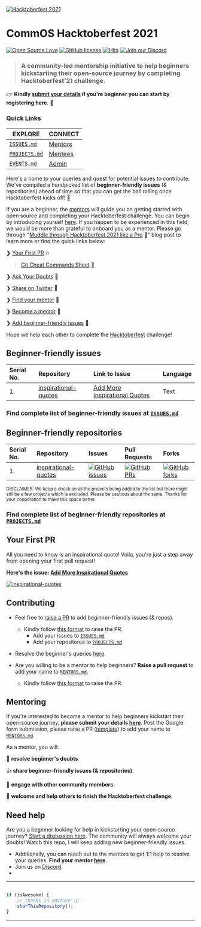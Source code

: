 
[![Hacktoberfest 2021](https://hacktoberfest.digitalocean.com/_nuxt/img/logo-hacktoberfest-full.f42e3b1.svg)](https://vinitshahdeo.dev/hacktoberfest-2021)
# CommOS Hacktoberfest 2021

[![Open Source Love](https://badges.frapsoft.com/os/v2/open-source.svg?v=103)](https://github.com/subinsk) [![GitHub license](https://img.shields.io/github/license/Matrix-io9/CommOS-Hacktoberfest21?logo=GITHUB&style=flat)](https://github.com/Matrix-io9/CommOS-Hacktoberfest21/blob/main/LICENSE) [![Hits](https://hits.seeyoufarm.com/api/count/incr/badge.svg?url=https%3A%2F%2Fgithub.com%2FMatrix-io9%2FCommOS-Hacktoberfest21&count_bg=%23DD8524&title_bg=%23555555&icon=github.svg&icon_color=%23E7E7E7&title=visitors&edge_flat=false)](https://matrix-io9.github.io/CommOS-Hacktoberfest21/)  [![Join our Discord](https://img.shields.io/badge/Join-Discord-8CA1A5?logo=discord&logoColor=white)](https://discord.gg/7AEyUhkn)

> ### A community-led mentorship initiative to help beginners kickstarting their open-source journey by completing Hacktoberfest'21 challenge.

👉 **Kindly [submit your details](https://forms.gle/hRVLmWtnrYEoimgEA) if you're beginner you can start by registering here**. 🌈

### Quick Links

| EXPLORE  | CONNECT |
|---|---|
| [`ISSUES.md`](./explore/ISSUES.md)  | [Mentors](./MENTORS.md)  |
| [`PROJECTS.md`](./explore/PROJECTS.md)  | [Mentees](./contributors/MENTEES.md)  |
| [`EVENTS.md`](./explore/EVENTS.md) | [Admin](https://www.matrixio.tech/team)  |

Here's a home to your queries and quest for potential issues to contribute. We've compiled a handpicked list of **beginner-friendly issues** (& repositories) ahead of time so that you can get the ball rolling once Hacktoberfest kicks off! 🚀 

If you are a beginner, the [mentors](./MENTORS.md) will guide you on getting started with open source and completing your Hacktoberfest challenge. You can begin by introducing yourself [here](https://github.com/Matrix-io9/CommOS-Hacktoberfest21/discussions/1). If you happen to be experienced in this field, we would be more than grateful to onboard you as a mentor. Please go through "[Muddle through Hacktoberfest 2021 like a Pro](https://vinitshahdeo.dev/hacktoberfest-2021) 🎉" blog post to learn more or find the quick links below:

❯ [Your First PR](#your-first-pr) 🔥

> [Git Cheat Commands Sheet](https://subinsk.hashnode.dev/git-commands-cheat-sheet) 📜

❯ [Ask Your Doubts](https://github.com/Matrix-io9/CommOS-Hacktoberfest21/discussions/1) 💬

❯ [Share on Twitter](https://twitter.com/intent/tweet?url=https%3A%2F%2Fgithub.com%2FMatrix-io9%2FCommOS-Hacktoberfest21&via=SubinSK6&text=Go%20make%20your%20first%20Pull%20Request%20and%20dive%20into%20Open%20Source%20Journey%20with%20us!&hashtags=Hacktoberfest%2Copensource%2Chacktoberfest2021%2CyourfirstPR) 📣

❯ [Find your mentor](./MENTORS.md) 🤝

❯ [Become a mentor](#mentoring) 🙌

❯ [Add beginner-friendly issues](#contributing) 🙏

Hope we help each other to complete the [Hacktoberfest](https://hacktoberfest.digitalocean.com/) challenge!

## Beginner-friendly issues

| Serial No. | Repository| Link to Issue  | Language |
|:--|:--|:--|:--|
| 1. | [inspirational-quotes](https://github.com/Matrix-io9/inspirational-quotes) | [Add More Inspirational Quotes](https://github.com/Matrix-io9/inspirational-quotes/issues/1)  | Text |

### Find complete list of beginner-friendly issues at [`ISSUES.md`](https://github.com/Matrix-io9/CommOSHacktoberfest21/blob/main/ISSUES.md)

## Beginner-friendly repositories

| Serial No. | Repository  | Issues  | Pull Requests  | Forks |
|:--|:--|:--|:--|:--|
| 1. | [inspirational-quotes](https://github.com/Matrix-io9/inspirational-quotes)  | [![GitHub issues](https://img.shields.io/github/issues/Matrix-io9/inspirational-quotes?color=red&logo=github&style=flat-square)](https://github.com/Matrix-io9/CommOS-Hacktoberfest21/issues) | [![GitHub PRs](https://img.shields.io/github/issues-pr/Matrix-io9/inspirational-quotes?style=social&logo=github)](https://github.com/Matrix-io9/inspirational-quotes/pulls)  | [![GitHub forks](https://img.shields.io/github/forks/Matrix-io9/inspirational-quotes?style=flat-square&logo=git)](https://github.com/Matrix-io9/inspirational-quotes/network) |

<sup>DISCLAIMER: We keep a check on all the projects being added to the list but there might still be a few projects which is excluded. Please be cautious about the same. Thanks for your cooperation to make this space better.</sup>

### Find complete list of beginner-friendly repositories at [`PROJECTS.md`](https://github.com/Matrix-io9/CommOS-Hacktoberfest21/blob/main/ISSUES.md)

## Your First PR

All you need to know is an inspirational quote! Voila, you're just a step away from opening your first pull request!

**Here's the issue: [Add More Inspirational Quotes](https://github.com/Matrix-io9/inspirational-quotes/issues/1)**

[![inspirational-quotes](https://github-readme-stats.vercel.app/api/pin/?username=Matrix-io9&repo=inspirational-quotes)](https://github.com/Matrix-io9/inspirational-quotes)

## Contributing

- Feel free to [raise a PR](https://github.com/Matrix-io9/CommOS-Hacktoberfest21/pulls) to add beginner-friendly issues (& repos).
    - Kindly follow [this format](https://github.com/Matrix-io9/CommOS-Hacktoberfest21/blob/main/ADD_NEW_ISSUE.md) to raise the PR.
        - Add your issues to [`ISSUES.md`](./ISSUES.md)
        - Add your repositores to [`PROJECTS.md`](./PROJECTS.md)

- Resolve the beginner's queries [here](https://github.com/Matrix-io9/CommOS-Hacktoberfest21/discussions/1).

- Are you willing to be a mentor to help beginners? **Raise a pull request** to add your name to [`MENTORS.md`](./MENTORS.md).
    - Kindly follow [this format](https://github.com/Matrix-io9/CommOS-Hacktoberfest21/blob/main/ADD_NEW_MENTOR.md) to raise the PR.

## Mentoring

If you're interested to become a mentor to help beginners kickstart their open-source journey, **please submit your details [here](https://forms.gle/YLNf7DB7vjHEQHcGA)**. Post the Google form submission, please raise a PR ([template](https://github.com/Matrix-io9/CommOS-Hacktoberfest21/blob/main/ADD_NEW_MENTOR.md)) to add your name to [`MENTORS.md`](./MENTORS.md). 


As a mentor, you will:

🙏  **resolve beginner's doubts**

👍 **share beginner-friendly issues (& repositories)**.

💬 **engage with other community members**.

🤝 **welcome and help others to finish the Hacktoberfest challenge**.


## Need help

Are you a beginner looking for help in kickstarting  your open-source journey? [Start a discussion here](https://github.com/Matrix-io9/CommOS-Hacktoberfest21/discussions/1). The community will always welcome your doubts! Watch this repo, I will keep adding new beginner-friendly issues.

- Additionally, you can reach out to the mentors to get 1:1 help to resolve your queries. **Find your mentor [here](./MENTORS.md)**.
- Join us on [Discord](https://discord.gg/7AEyUhkn).
- 

---------

```javascript

if (isAwesome) {
    // thanks in advance :p
    starThisRepository();
}

```

-----------
